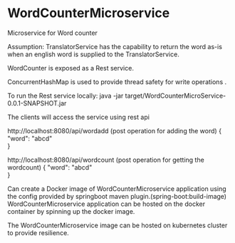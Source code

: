 # WordCounterMicroservice
Microservice for Word counter

Assumption: TranslatorService has the capability to return the word as-is when  an english word is supplied to the TranslatorService.

WordCounter is exposed as a Rest service.

ConcurrentHashMap is used to provide thread safety for write operations .

To run the Rest service locally:
java -jar target/WordCounterMicroService-0.0.1-SNAPSHOT.jar

The clients will access the service using rest api 

http://localhost:8080/api/wordadd  (post operation for adding the word)
{
     "word": "abcd"    
}

http://localhost:8080/api/wordcount  (post operation for getting the wordcount)
{
     "word": "abcd"    
}

Can create a Docker image of WordCounterMicroservice application using the config provided by springboot maven plugin.(spring-boot:build-image)
WordCounterMicroservice  application can be hosted on the docker container by spinning up the docker image.

The WordCounterMicroservice image can be hosted on kubernetes cluster to provide resilience.
